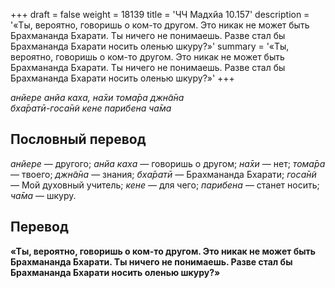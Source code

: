 +++
draft = false
weight = 18139
title = 'ЧЧ Мадхйа 10.157'
description = '«Ты, вероятно, говоришь о ком-то другом. Это никак не может быть Брахмананда Бхарати. Ты ничего не понимаешь. Разве стал бы Брахмананда Бхарати носить оленью шкуру?»'
summary = '«Ты, вероятно, говоришь о ком-то другом. Это никак не может быть Брахмананда Бхарати. Ты ничего не понимаешь. Разве стал бы Брахмананда Бхарати носить оленью шкуру?»'
+++

_анйере анйа каха, на̄хи тома̄ра джн̃а̄на  
бха̄ратӣ-госа̄н̃и кене парибена ча̄ма_

## Пословный перевод

_анйере_ — другого; _анйа_ _каха_ — говоришь о другом; _на̄хи_ — нет; _тома̄ра_ — твоего; _джн̃а̄на_ — знания; _бха̄ратӣ_ — Брахмананда Бхарати; _госа̄н̃и_ — Мой духовный учитель; _кене_ — для чего; _парибена_ — станет носить; _ча̄ма_ — шкуру.

## Перевод

**«Ты, вероятно, говоришь о ком-то другом. Это никак не может быть Брахмананда Бхарати. Ты ничего не понимаешь. Разве стал бы Брахмананда Бхарати носить оленью шкуру?»**
